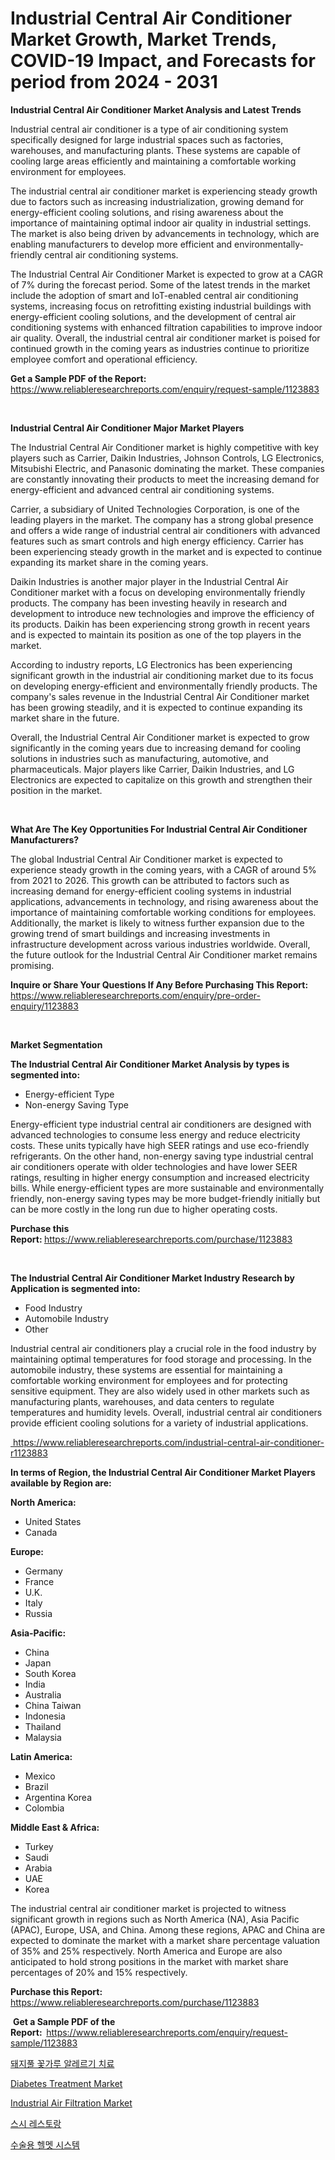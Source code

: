 <p><h1>Industrial Central Air Conditioner Market Growth, Market Trends, COVID-19 Impact, and Forecasts for period from 2024 - 2031</h1></p><p><strong>Industrial Central Air Conditioner Market Analysis and Latest Trends</strong></p>
<p><p>Industrial central air conditioner is a type of air conditioning system specifically designed for large industrial spaces such as factories, warehouses, and manufacturing plants. These systems are capable of cooling large areas efficiently and maintaining a comfortable working environment for employees.</p><p>The industrial central air conditioner market is experiencing steady growth due to factors such as increasing industrialization, growing demand for energy-efficient cooling solutions, and rising awareness about the importance of maintaining optimal indoor air quality in industrial settings. The market is also being driven by advancements in technology, which are enabling manufacturers to develop more efficient and environmentally-friendly central air conditioning systems.</p><p>The Industrial Central Air Conditioner Market is expected to grow at a CAGR of 7% during the forecast period. Some of the latest trends in the market include the adoption of smart and IoT-enabled central air conditioning systems, increasing focus on retrofitting existing industrial buildings with energy-efficient cooling solutions, and the development of central air conditioning systems with enhanced filtration capabilities to improve indoor air quality. Overall, the industrial central air conditioner market is poised for continued growth in the coming years as industries continue to prioritize employee comfort and operational efficiency.</p></p>
<p><strong>Get a Sample PDF of the Report:&nbsp;</strong> <a href="https://www.reliableresearchreports.com/enquiry/request-sample/1123883">https://www.reliableresearchreports.com/enquiry/request-sample/1123883</a></p>
<p>&nbsp;</p>
<p><strong>Industrial Central Air Conditioner Major Market Players</strong></p>
<p><p>The Industrial Central Air Conditioner market is highly competitive with key players such as Carrier, Daikin Industries, Johnson Controls, LG Electronics, Mitsubishi Electric, and Panasonic dominating the market. These companies are constantly innovating their products to meet the increasing demand for energy-efficient and advanced central air conditioning systems.</p><p>Carrier, a subsidiary of United Technologies Corporation, is one of the leading players in the market. The company has a strong global presence and offers a wide range of industrial central air conditioners with advanced features such as smart controls and high energy efficiency. Carrier has been experiencing steady growth in the market and is expected to continue expanding its market share in the coming years.</p><p>Daikin Industries is another major player in the Industrial Central Air Conditioner market with a focus on developing environmentally friendly products. The company has been investing heavily in research and development to introduce new technologies and improve the efficiency of its products. Daikin has been experiencing strong growth in recent years and is expected to maintain its position as one of the top players in the market.</p><p>According to industry reports, LG Electronics has been experiencing significant growth in the industrial air conditioning market due to its focus on developing energy-efficient and environmentally friendly products. The company's sales revenue in the Industrial Central Air Conditioner market has been growing steadily, and it is expected to continue expanding its market share in the future.</p><p>Overall, the Industrial Central Air Conditioner market is expected to grow significantly in the coming years due to increasing demand for cooling solutions in industries such as manufacturing, automotive, and pharmaceuticals. Major players like Carrier, Daikin Industries, and LG Electronics are expected to capitalize on this growth and strengthen their position in the market.</p></p>
<p>&nbsp;</p>
<p><strong>What Are The Key Opportunities For Industrial Central Air Conditioner Manufacturers?</strong></p>
<p><p>The global Industrial Central Air Conditioner market is expected to experience steady growth in the coming years, with a CAGR of around 5% from 2021 to 2026. This growth can be attributed to factors such as increasing demand for energy-efficient cooling systems in industrial applications, advancements in technology, and rising awareness about the importance of maintaining comfortable working conditions for employees. Additionally, the market is likely to witness further expansion due to the growing trend of smart buildings and increasing investments in infrastructure development across various industries worldwide. Overall, the future outlook for the Industrial Central Air Conditioner market remains promising.</p></p>
<p><strong>Inquire or Share Your Questions If Any Before Purchasing This Report:</strong> <a href="https://www.reliableresearchreports.com/enquiry/pre-order-enquiry/1123883">https://www.reliableresearchreports.com/enquiry/pre-order-enquiry/1123883</a></p>
<p>&nbsp;</p>
<p><strong>Market Segmentation</strong></p>
<p><strong>The Industrial Central Air Conditioner Market Analysis by types is segmented into:</strong></p>
<p><ul><li>Energy-efficient Type</li><li>Non-energy Saving Type</li></ul></p>
<p><p>Energy-efficient type industrial central air conditioners are designed with advanced technologies to consume less energy and reduce electricity costs. These units typically have high SEER ratings and use eco-friendly refrigerants. On the other hand, non-energy saving type industrial central air conditioners operate with older technologies and have lower SEER ratings, resulting in higher energy consumption and increased electricity bills. While energy-efficient types are more sustainable and environmentally friendly, non-energy saving types may be more budget-friendly initially but can be more costly in the long run due to higher operating costs.</p></p>
<p><strong>Purchase this Report:&nbsp;</strong><a href="https://www.reliableresearchreports.com/purchase/1123883">https://www.reliableresearchreports.com/purchase/1123883</a></p>
<p>&nbsp;</p>
<p><strong>The Industrial Central Air Conditioner Market Industry Research by Application is segmented into:</strong></p>
<p><ul><li>Food Industry</li><li>Automobile Industry</li><li>Other</li></ul></p>
<p><p>Industrial central air conditioners play a crucial role in the food industry by maintaining optimal temperatures for food storage and processing. In the automobile industry, these systems are essential for maintaining a comfortable working environment for employees and for protecting sensitive equipment. They are also widely used in other markets such as manufacturing plants, warehouses, and data centers to regulate temperatures and humidity levels. Overall, industrial central air conditioners provide efficient cooling solutions for a variety of industrial applications.</p></p>
<p><a href="https://www.reliableresearchreports.com/industrial-central-air-conditioner-r1123883">&nbsp;https://www.reliableresearchreports.com/industrial-central-air-conditioner-r1123883</a></p>
<p><strong>In terms of Region, the Industrial Central Air Conditioner Market Players available by Region are:</strong></p>
<p>
    <p> <strong> North America: </strong>
        <ul>
            <li>United States</li>
            <li>Canada</li>
        </ul>
        </p> 
    <p> <strong> Europe: </strong>
        <ul>
            <li>Germany</li>
            <li>France</li>
            <li>U.K.</li>
            <li>Italy</li>
            <li>Russia</li>
        </ul>
        </p> 
    <p> <strong> Asia-Pacific: </strong>
        <ul>
            <li>China</li>
            <li>Japan</li>
            <li>South Korea</li>
            <li>India</li>
            <li>Australia</li>
            <li>China Taiwan</li>
            <li>Indonesia</li>
            <li>Thailand</li>
            <li>Malaysia</li>
        </ul>
        </p> 
    <p> <strong> Latin America: </strong>
        <ul>
            <li>Mexico</li>
            <li>Brazil</li>
            <li>Argentina Korea</li>
            <li>Colombia</li>
        </ul>
        </p> 
    <p> <strong> Middle East & Africa: </strong>
        <ul>
            <li>Turkey</li>
            <li>Saudi</li>
            <li>Arabia</li>
            <li>UAE</li>
            <li>Korea</li>
        </ul>
    </p>
    </p>
<p><p>The industrial central air conditioner market is projected to witness significant growth in regions such as North America (NA), Asia Pacific (APAC), Europe, USA, and China. Among these regions, APAC and China are expected to dominate the market with a market share percentage valuation of 35% and 25% respectively. North America and Europe are also anticipated to hold strong positions in the market with market share percentages of 20% and 15% respectively.</p></p>
<p><strong>Purchase this Report: </strong><a href="https://www.reliableresearchreports.com/purchase/1123883">https://www.reliableresearchreports.com/purchase/1123883</a></p>
<p>&nbsp;<strong>Get a Sample PDF of the Report:&nbsp;&nbsp;</strong><a href="https://www.reliableresearchreports.com/enquiry/request-sample/1123883">https://www.reliableresearchreports.com/enquiry/request-sample/1123883</a></p>
<p><strong></strong></p>
<p><p><a href="https://medium.com/@earlfeffersj/%EB%9D%BC%EA%B7%B8%EC%9C%84%EB%93%9C-%EA%BD%83%EA%B0%80%EB%A3%A8-%EC%95%8C%EB%A0%88%EB%A5%B4%EA%B8%B0-%EC%B9%98%EB%A3%8C-%EC%8B%9C%EC%9E%A5-%EA%B2%BD%EC%9F%81-%EB%B6%84%EC%84%9D-%EC%8B%9C%EC%9E%A5-%ED%8A%B8%EB%A0%8C%EB%93%9C-%EB%B0%8F-2031%EB%85%84%EA%B9%8C%EC%A7%80%EC%9D%98-%EC%98%88%EC%B8%A1-46d017ff0659">돼지풀 꽃가루 알레르기 치료</a></p><p><a href="https://www.linkedin.com/pulse/diabetes-treatment-market-size-trends-complete-industry-kgu0e?trackingId=sN%2BlDPlX860UEdyXKH5p6A%3D%3D">Diabetes Treatment Market</a></p><p><a href="https://github.com/guneycigdem35/Market-Research-Report-List-2/blob/main/industrial-air-filtration-market.md">Industrial Air Filtration Market</a></p><p><a href="https://github.com/hxzi07639916/Market-Research-Report-List-1/blob/main/960986127388.md">스시 레스토랑</a></p><p><a href="https://github.com/Hubertstyenger6685/Market-Research-Report-List-1/blob/main/644640127389.md">수술용 헬멧 시스템</a></p></p>